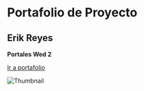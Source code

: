 # Portafolio de Proyecto 
## Erik Reyes

**Portales Wed 2**

[Ir a portafolio](https://reyzem.github.io/Portafolio/)

![Thumbnail](imgs/tra.PNG)
 